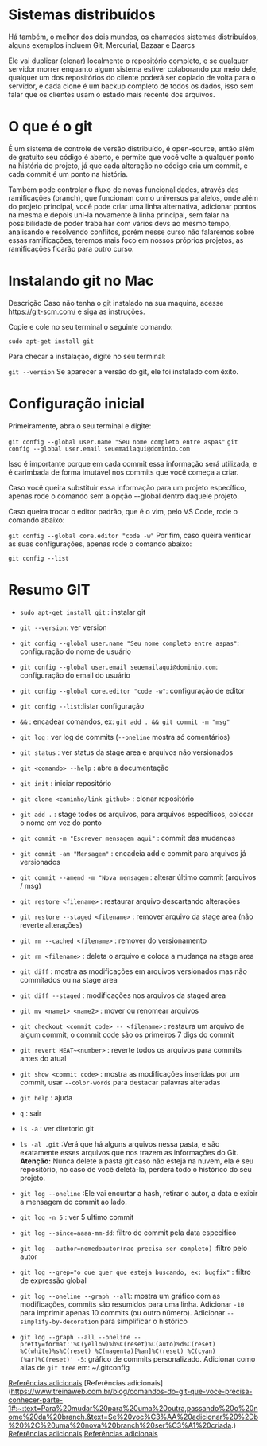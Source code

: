 # Sistemas distribuídos

Há também, o melhor dos dois mundos, os chamados sistemas distribuídos, alguns exemplos incluem Git, Mercurial, Bazaar e Daarcs

Ele vai duplicar (clonar) localmente o repositório completo, e se qualquer servidor morrer enquanto algum sistema estiver colaborando por meio dele, qualquer um dos repositórios do cliente poderá ser copiado de volta para o servidor, e cada clone é um backup completo de todos os dados, isso sem falar que os clientes usam o estado mais recente dos arquivos.

# O que é o git

É um sistema de controle de versão distribuído, é open-source, então além de gratuito seu código é aberto, e permite que você volte a qualquer ponto na história do projeto, já que cada alteração no código cria um commit, e cada commit é um ponto na história.

Também pode controlar o fluxo de novas funcionalidades, através das ramificações (branch), que funcionam como universos paralelos, onde além do projeto principal, você pode criar uma linha alternativa, adicionar pontos na mesma e depois uni-la novamente à linha principal, sem falar na possibilidade de poder trabalhar com vários devs ao mesmo tempo, analisando e resolvendo conflitos, porém nesse curso não falaremos sobre essas ramificações, teremos mais foco em nossos próprios projetos, as ramificações ficarão para outro curso.

# Instalando git no Mac

Descrição
Caso não tenha o git instalado na sua maquina, acesse https://git-scm.com/ e siga as instruções.

Copie e cole no seu terminal o seguinte comando:

`sudo apt-get install git`

Para checar a instalação, digite no seu terminal:

`git --version`
Se aparecer a versão do git, ele foi instalado com êxito.

# Configuração inicial

Primeiramente, abra o seu terminal e digite:

`git config --global user.name "Seu nome completo entre aspas"`
`git config --global user.email seuemailaqui@dominio.com`

Isso é importante porque em cada commit essa informação será utilizada, e é carimbada de forma imutável nos commits que você começa a criar.

Caso você queira substituir essa informação para um projeto específico, apenas rode o comando sem a opção --global dentro daquele projeto.

Caso queira trocar o editor padrão, que é o vim, pelo VS Code, rode o comando abaixo:

`git config --global core.editor "code -w"`
Por fim, caso queira verificar as suas configurações, apenas rode o comando abaixo:

`git config --list`

# Resumo GIT

- `sudo apt-get install git` : instalar git

- `git --version`: ver version

- `git config --global user.name "Seu nome completo entre aspas"`: configuração do nome de usuário

- `git config --global user.email seuemailaqui@dominio.com`: configuração do email do usuário

- `git config --global core.editor "code -w"`: configuração de editor

- `git config --list`:listar configuração

- `&&` : encadear comandos, ex: `git add . && git commit -m "msg"`

- `git log` : ver log de commits (`--oneline` mostra só comentários)

- `git status` : ver status da stage area e arquivos não versionados

- `git <comando> --help` : abre a documentação

- `git init` : iniciar repositório

- `git clone <caminho/link github>` : clonar repositório

- `git add .` : stage todos os arquivos, para arquivos específicos, colocar o nome em vez do ponto

- `git commit -m "Escrever mensagem aqui"` : commit das mudanças

- `git commit -am "Mensagem"` : encadeia add e commit para arquivos já versionados

- `git commit --amend -m "Nova mensagem` : alterar último commit (arquivos / msg)

- `git restore <filename>` : restaurar arquivo descartando alterações

- `git restore --staged <filename>` : remover arquivo da stage area (não reverte alterações)

- `git rm --cached <filename>` : remover do versionamento

- `git rm <filename>` : deleta o arquivo e coloca a mudança na stage area

- `git diff` : mostra as modificações em arquivos versionados mas não commitados ou na stage area

- `git diff --staged` : modificações nos arquivos da staged area

- `git mv <name1> <name2>` : mover ou renomear arquivos

- `git checkout <commit code> -- <filename>` : restaura um arquivo de algum commit, o commit code são os primeiros 7 digs do commit

- `git revert HEAT~<number>` : reverte todos os arquivos para <number> commits antes do atual

- `git show <commit code>` : mostra as modificações inseridas por um commit, usar `--color-words` para destacar palavras alteradas

- `git help` : ajuda
- `q` : sair
- `ls -a` : ver diretorio git
- `ls -al .git` :Verá que há alguns arquivos nessa pasta, e são exatamente esses arquivos que nos trazem as informações do Git.
  **Atenção:** Nunca delete a pasta git caso não esteja na nuvem, ela é seu repositório, no caso de você deletá-la, perderá todo o histórico do seu projeto.
- `git log --oneline` :Ele vai encurtar a hash, retirar o autor, a data e exibir a mensagem do commit ao lado.
- `git log -n 5` : ver 5 ultimo commit
- `git log --since=aaaa-mm-dd`: filtro de commit pela data especifico
- `git log --author=nomedoautor(nao precisa ser completo)` :filtro pelo autor
- `git log --grep="o que quer que esteja buscando, ex: bugfix"` : filtro de expressão global

- `git log --oneline --graph --all`: mostra um gráfico com as modificações, commits são resumidos para uma linha. Adicionar `-10` para imprimir apenas 10 commits (ou outro número). Adicionar `--simplify-by-decoration` para simplificar o histórico

- `git log --graph --all --oneline --pretty=format:'%C(yellow)%h%C(reset)%C(auto)%d%C(reset) %C(white)%s%C(reset) %C(magenta)[%an]%C(reset) %C(cyan)(%ar)%C(reset)' -5`: gráfico de commits personalizado. Adicionar como alias de `git tree` em: ~/.gitconfig

[Referências adicionais](https://rogerdudler.github.io/git-guide/index.pt_BR.html)
[Referências adicionais] (https://www.treinaweb.com.br/blog/comandos-do-git-que-voce-precisa-conhecer-parte-1#:~:text=Para%20mudar%20para%20uma%20outra,passando%20o%20nome%20da%20branch.&text=Se%20voc%C3%AA%20adicionar%20%2Db%20%2C%20uma%20nova%20branch%20ser%C3%A1%20criada.)
[Referências adicionais](https://www.treinaweb.com.br/blog/git-merge-e-git-rebase-quando-usa-los)
 [Referências adicionais](https://www.treinaweb.com.br/blog/comandos-do-git-que-voce-precisa-conhecer-parte-2-repositorios-remotos)
